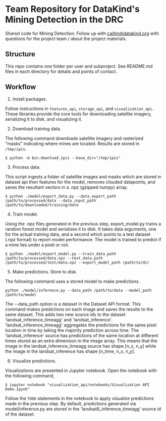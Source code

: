 # Team Repository for DataKind's Mining Detection in the DRC

Shared code for Mining Detection. Follow up with caitlin@datakind.org with questions for the project team / about the project materials. 

## Structure

This repo contains one folder per user and subproject. See README.md files in
each directory for details and points of contact.

## Workflow

1. Install packages.

Follow instructions in `features_api`, `storage_api`, and `visualization_api`.
These libraries provide the core tools for downloading satellite imagery,
serializing it to disk, and visualizing it.

2. Download training data.

The following command downloads satellite imagery and rasterized "masks"
indicating where mines are located. Results are stored in `/tmp/ipis`.

```shell
$ python -m bin.download_ipis --base_dir="/tmp/ipis"
```

3. Process data.

This script ingests a folder of satellite images and masks which are stored in dataset api
then features for the model,
removes clouded datapoints, and saves the resultant vectors in a .npz (gzipped numpy) array.

```shell
$ python ./model/export_data.py --data_export_path /path/to/processed/data --data_input_path /path/to/downloaded/training/data
```

4. Train model.

Using the .npz files generated in the previous step, export_model.py trains a random forest model and serializes it to disk. 
It takes data arguments, one for the actual training data, and a second which points to a test dataset (.npz format) to 
report model performance. The model is trained to predict if a mine lies under a pixel or not.

```shell
$ python ./model/export_model.py --train_data_path /path/to/processed/data.npz --test_data_path /path/to/processed/test/data.npz --export_model_path /path/to/dir
```

5. Make predictions. Store to disk.

The following command uses a stored model to make predictions. 

```shell
python ./model/inference.py --data_path /path/to/data --model_path /path/to/model
```

The --data_path option is a dataset in the Dataset API format. This command makes predictions on each image and saves 
the results to the same dataset. This adds two new source ids to the dataset
'landsat_inference_timeagg' and 'landsat_inference'. 'landsat_inference_timeagg' aggregates the predictions for the same 
pixel location in time by taking the majority prediction across time. The 'landsat_inference' source has predictions of
the same location at different times stored as an extra dimension in the image array. This means that the image in the 
landsat_inference_timeagg source has shape \[n_x, n_y\] while the image in the landsat_inference has shape \[n_time, n_x, n_y\].

6. Visualize predictions.

Visualizations are presented in Jupyter notebook. Open the notebook with the
following command,

```shell
$ jupyter notebook "visualization_api/notebooks/Visualization API Demo.ipynb"
```

Follow the `TODO` statements in the notebook to apply visualize predictions
made in the previous step. By default, predictions generated via 
 model/inference.py are stored in the 'landsat8_inference_timeagg' source id
 of the dataset.
